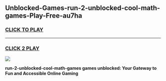 
## Unblocked-Games-run-2-unblocked-cool-math-games-Play-Free-au7ha
<h3>
<a href="https://premium76.site?title=run-2-unblocked-cool-math-games&ref=23A">CLICK TO PLAY</a></h3>
<hr>

<h3>
<a href="https://premium76.site?title=run-2-unblocked-cool-math-games&ref=23A">CLICK 2 PLAY</a>
  
</h3>

<a href="https://premium76.site?title=run-2-unblocked-cool-math-games&ref=23A"><img src="https://clearcache.store/games.png"></a>


**run-2-unblocked-cool-math-games games unblocked: Your Gateway to Fun and Accessible Online Gaming**
